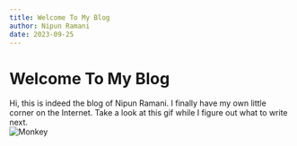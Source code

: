 ```yaml
---
title: Welcome To My Blog
author: Nipun Ramani
date: 2023-09-25
---
```


# Welcome To My Blog
Hi, this is indeed the blog of Nipun Ramani. I finally have my own little corner on the Internet. Take a look at this gif while I figure out what to write next.  
![Monkey](https://cdn.discordapp.com/attachments/727946110399938666/1091295778552692747/orangemonkey_2.gif)
